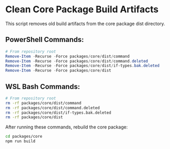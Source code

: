 # Clean Core Package Build Artifacts

This script removes old build artifacts from the core package dist directory.

## PowerShell Commands:
```powershell
# From repository root
Remove-Item -Recurse -Force packages/core/dist/command
Remove-Item -Recurse -Force packages/core/dist/command.deleted
Remove-Item -Recurse -Force packages/core/dist/if-types.bak.deleted
Remove-Item -Recurse -Force packages/core/dist
```

## WSL Bash Commands:
```bash
# From repository root
rm -rf packages/core/dist/command
rm -rf packages/core/dist/command.deleted
rm -rf packages/core/dist/if-types.bak.deleted
rm -rf packages/core/dist
```

After running these commands, rebuild the core package:
```bash
cd packages/core
npm run build
```
